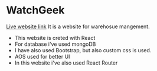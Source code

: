 # WatchGeek #
[Live website link](https://warehouse-1fcab.web.app/login)
It is a website for warehosue mangement.
* This website is creted with React
* For database i've used mongoDB
* I have also used Bootstrap, but also custom css is used.
* AOS used for better UI
* In this website i've also used React Router
